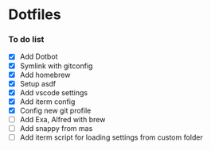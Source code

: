 # Dotfiles

### To do list

- [x] Add Dotbot
- [x] Symlink with gitconfig
- [x] Add homebrew
- [x] Setup asdf
- [x] Add vscode settings
- [x] Add iterm config
- [x] Config new git profile
- [ ] Add Exa, Alfred with brew
- [ ] Add snappy from mas
- [ ] Add iterm script for loading settings from custom folder
